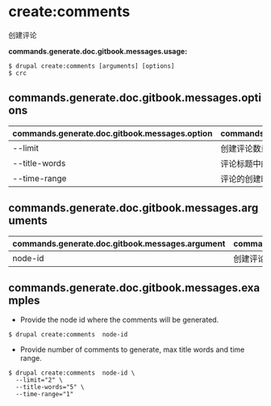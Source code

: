 # create:comments
创建评论

**commands.generate.doc.gitbook.messages.usage:**
```
$ drupal create:comments [arguments] [options]
$ crc  
```

## commands.generate.doc.gitbook.messages.options
commands.generate.doc.gitbook.messages.option | commands.generate.doc.gitbook.messages.details
-------|-------------
--limit | 创建评论数量
--title-words | 评论标题中的最大单词数量
--time-range | 评论的创建时间区间

## commands.generate.doc.gitbook.messages.arguments
commands.generate.doc.gitbook.messages.argument | commands.generate.doc.gitbook.messages.details
---------|-------------
node-id | 创建评论的节点 ID

## commands.generate.doc.gitbook.messages.examples
* Provide the node id where the comments will be generated.
```
$ drupal create:comments  node-id
```
* Provide number of comments to generate, max title words and time range.
```
$ drupal create:comments  node-id \
  --limit="2" \
  --title-words="5" \
  --time-range="1"

```
